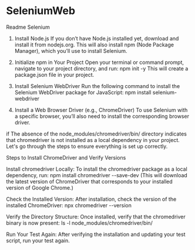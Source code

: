 # SeleniumWeb
Readme Selenium

1. Install Node.js
If you don’t have Node.js installed yet, download and install it from nodejs.org. This will also install npm (Node Package Manager), which you’ll use to install Selenium.

2. Initialize npm in Your Project
Open your terminal or command prompt, navigate to your project directory, and run:
npm init -y 
This will create a package.json file in your project.

3. Install Selenium WebDriver
Run the following command to install the Selenium WebDriver package for JavaScript:
npm install selenium-webdriver

4. Install a Web Browser Driver (e.g., ChromeDriver)
To use Selenium with a specific browser, you’ll also need to install the corresponding browser driver.


if The absence of the node_modules/chromedriver/bin/ directory indicates that chromedriver is not installed as a local dependency in your project. Let's go through the steps to ensure everything is set up correctly.

Steps to Install ChromeDriver and Verify Versions

Install chromedriver Locally: To install the chromedriver package as a local dependency, run: npm install chromedriver --save-dev (This will download the latest version of ChromeDriver that corresponds to your installed version of Google Chrome.)

Check the Installed Version: After installation, check the version of the installed ChromeDriver: npx chromedriver --version

Verify the Directory Structure: Once installed, verify that the chromedriver binary is now present: ls -l node_modules/chromedriver/bin/

Run Your Test Again: After verifying the installation and updating your test script, run your test again.

